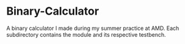 # Binary-Calculator
A binary calculator I made during my summer practice at AMD. Each subdirectory contains the module and its respective testbench.
